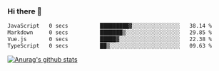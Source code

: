 ### Hi there 👋



<!--
**webB1an/webB1an** is a ✨ _special_ ✨ repository because its `README.md` (this file) appears on your GitHub profile.

Here are some ideas to get you started:

- 🔭 I’m currently working on ...
- 🌱 I’m currently learning ...
- 👯 I’m looking to collaborate on ...
- 🤔 I’m looking for help with ...
- 💬 Ask me about ...
- 📫 How to reach me: ...
- 😄 Pronouns: ...
- ⚡ Fun fact: ...
-->

<!--START_SECTION:waka-->

```txt
JavaScript   0 secs          █████████▓░░░░░░░░░░░░░░░   38.14 %
Markdown     0 secs          ███████▒░░░░░░░░░░░░░░░░░   29.85 %
Vue.js       0 secs          █████▓░░░░░░░░░░░░░░░░░░░   22.38 %
TypeScript   0 secs          ██▒░░░░░░░░░░░░░░░░░░░░░░   09.63 %
```

<!--END_SECTION:waka-->


[![Anurag's github stats](https://github-readme-stats.vercel.app/api?username=webB1an&show_icons=true&theme=radical)](https://github.com/anuraghazra/github-readme-stats)

